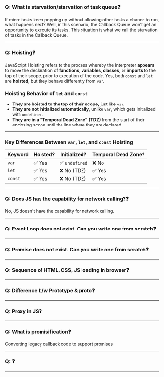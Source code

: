 ### Q: What is starvation/starvation of task queue❓
If micro tasks keep popping up without allowing other tasks a chance to run, what happens next? Well, in this scenario, the Callback Queue won’t get an opportunity to execute its tasks. This situation is what we call the starvation of tasks in the Callback Queue.

---
### Q: Hoisting❓
JavaScript Hoisting refers to the process whereby the interpreter **appears** to move the declaration of **functions**, **variables**, **classes**, or **imports** to the top of their scope, prior to execution of the code.
Yes, both `const` and `let` are **hoisted**, but they behave differently from `var`.  

### **Hoisting Behavior of `let` and `const`**
- **They are hoisted to the top of their scope,** just like `var`.
- **They are not initialized automatically,** unlike `var`, which gets initialized with `undefined`.
- **They are in a "Temporal Dead Zone" (TDZ)** from the start of their enclosing scope until the line where they are declared.

---
### **Key Differences Between `var`, `let`, and `const` Hoisting**
| Keyword | Hoisted? | Initialized? | Temporal Dead Zone? |
|---------|---------|-------------|----------------------|
| `var`   | ✅ Yes  | ✅ `undefined` | ❌ No |
| `let`   | ✅ Yes  | ❌ No (TDZ) | ✅ Yes |
| `const` | ✅ Yes  | ❌ No (TDZ) | ✅ Yes |

---

### Q: Does JS has the capability for network calling?❓
No, JS doesn't have the capability for network calling.

---
### Q: Event Loop does not exist. Can you write one from scratch❓

---
### Q: Promise does not exist. Can you write one from scratch❓

---
### Q: Sequence of HTML, CSS, JS loading in browser❓

---
### Q: Difference b/w Prototype & __proto__❓

---
### Q: Proxy in JS❓


---
### Q: What is promisification❓
Converting legacy callback code to support promises

---
### Q: ❓


---